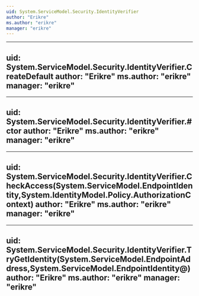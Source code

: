 ```yaml
---
uid: System.ServiceModel.Security.IdentityVerifier
author: "Erikre"
ms.author: "erikre"
manager: "erikre"
---
```


---
uid: System.ServiceModel.Security.IdentityVerifier.CreateDefault
author: "Erikre"
ms.author: "erikre"
manager: "erikre"
---

---
uid: System.ServiceModel.Security.IdentityVerifier.#ctor
author: "Erikre"
ms.author: "erikre"
manager: "erikre"
---

---
uid: System.ServiceModel.Security.IdentityVerifier.CheckAccess(System.ServiceModel.EndpointIdentity,System.IdentityModel.Policy.AuthorizationContext)
author: "Erikre"
ms.author: "erikre"
manager: "erikre"
---

---
uid: System.ServiceModel.Security.IdentityVerifier.TryGetIdentity(System.ServiceModel.EndpointAddress,System.ServiceModel.EndpointIdentity@)
author: "Erikre"
ms.author: "erikre"
manager: "erikre"
---
